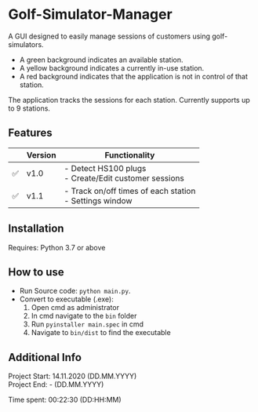 # Golf-Simulator-Manager
A GUI designed to easily manage sessions of customers using golf-simulators.

- A green background indicates an available station.
- A yellow background indicates a currently in-use station.
- A red background indicates that the application is not in control of that station.

The application tracks the sessions for each station.
Currently supports up to 9 stations.
## Features
|  | Version | Functionality |
|-|-|-|
| ✅ | v1.0 | - Detect HS100 plugs<br> - Create/Edit customer sessions |
| ✅ | v1.1 | - Track on/off times of each station<br> - Settings window |

## Installation
Requires: Python 3.7 or above

## How to use
- Run Source code: ```python main.py```.<br>
- Convert to executable (.exe):
  1. Open cmd as administrator
  1. In cmd navigate to the ```bin``` folder
  1. Run ```pyinstaller main.spec``` in cmd
  1. Navigate to ```bin/dist``` to find the executable

## Additional Info
Project Start: 14.11.2020 </sub>(DD.MM.YYYY)</sub><br>
Project End: - </sub>(DD.MM.YYYY)</sub><br>

Time spent: 00:22:30 </sub>(DD:HH:MM)</sub><br>
